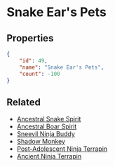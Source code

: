 # Snake Ear's Pets

<no description available>

## Properties

```json
{
    "id": 49,
    "name": "Snake Ear's Pets",
    "count": -100
}
```

## Related

- [Ancestral Snake Spirit](../items/1179-ancestral-snake-spirit.md)
- [Ancestral Boar Spirit](../items/1180-ancestral-boar-spirit.md)
- [Sneevil Ninja Buddy](../items/1181-sneevil-ninja-buddy.md)
- [Shadow Monkey](../items/1182-shadow-monkey.md)
- [Post-Adolescent Ninja Terrapin](../items/1183-post-adolescent-ninja-terrapin.md)
- [Ancient Ninja Terrapin](../items/1184-ancient-ninja-terrapin.md)

